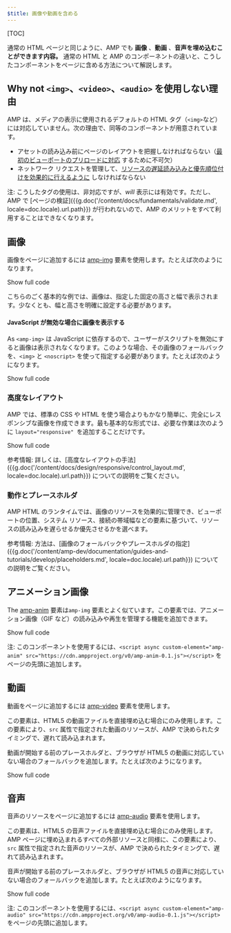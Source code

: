 ```yaml
---
$title: 画像や動画を含める
---
```


[TOC]

通常の HTML ページと同じように、AMP でも **画像** 、**動画** 、**音声を埋め込むことができます内容。** 通常の HTML と AMP のコンポーネントの違いと、こうしたコンポーネントをページに含める方法について解説します。

##  Why not `<img>`、`<video>`、`<audio>` を使用しない理由

AMP は、メディアの表示に使用されるデフォルトの HTML タグ（`<img>`など）には対応していません。次の理由で、同等のコンポーネントが用意されています。

*  アセットの読み込み前にページのレイアウトを把握しなければならない（[最初のビューポートのプリロードに対応](/ja/learn/about-how/#size-all-resources-statically) するために不可欠）
*  ネットワーク リクエストを管理して、[リソースの遅延読み込みと優先順位付けを効果的に行えるように](/ja/learn/about-how/#prioritize-resource-loading) しなければならない

注: こうしたタグの使用は、非対応ですが、*will* 表示には有効です。ただし、AMP で [ページの検証]({{g.doc('/content/docs/fundamentals/validate.md', locale=doc.locale).url.path}}) が行われないので、AMP のメリットをすべて利用することはできなくなります。

## 画像

画像をページに追加するには [amp-img](/ja/docs/reference/components/amp-img.html) 要素を使用します。たとえば次のようになります。

<!--embedded example - fixed size image -->
<div>
<amp-iframe height="174"
            layout="fixed-height"
            sandbox="allow-scripts allow-forms allow-same-origin"
            resizable
            src="https://ampproject-b5f4c.firebaseapp.com/examples/ampimg.fixed.embed.html">
  <div overflow tabindex="0" role="button" aria-label="Show more">Show full code</div>
  <div placeholder></div>
</amp-iframe>
</div>

こちらのごく基本的な例では、画像は、指定した固定の高さと幅で表示されます。少なくとも、幅と高さを明確に設定する必要があります。

#### JavaScript が無効な場合に画像を表示する

As `<amp-img>` は JavaScript に依存するので、ユーザーがスクリプトを無効にすると画像は表示されなくなります。このような場合、その画像のフォールバックを、`<img>` と `<noscript>` を使って指定する必要があります。たとえば次のようになります。

<!--embedded example - img with noscript -->
<div>
<amp-iframe height="215"
            layout="fixed-height"
            sandbox="allow-scripts allow-forms allow-same-origin"
            resizable
            src="https://ampproject-b5f4c.firebaseapp.com/examples/ampimg.noscript.embed.html">
  <div overflow tabindex="0" role="button" aria-label="Show more">Show full code</div>
  <div placeholder></div>
</amp-iframe>
</div>

### 高度なレイアウト

 AMP では、標準の CSS や HTML を使う場合よりもかなり簡単に、完全にレスポンシブな画像を作成できます。最も基本的な形式では、必要な作業は次のように `layout="responsive" `を追加することだけです。

<!--embedded example - basic responsive image -->
<div>
<amp-iframe height="193"
            layout="fixed-height"
            sandbox="allow-scripts allow-forms allow-same-origin"
            resizable
            src="https://ampproject-b5f4c.firebaseapp.com/examples/ampimg.basic.embed.html">
  <div overflow tabindex="0" role="button" aria-label="Show more">Show full code</div>
  <div placeholder></div>
</amp-iframe>
</div>

参考情報: 詳しくは、[高度なレイアウトの手法]({{g.doc('/content/docs/design/responsive/control_layout.md', locale=doc.locale).url.path}}) についての説明をご覧ください。

### 動作とプレースホルダ

AMP HTML のランタイムでは、画像のリソースを効果的に管理でき、ビューポートの位置、システム リソース、接続の帯域幅などの要素に基づいて、リソースの読み込みを遅らせるか優先させるかを選べます。

参考情報: 方法は、[画像のフォールバックやプレースホルダの指定]({{g.doc('/content/amp-dev/documentation/guides-and-tutorials/develop/placeholders.md', locale=doc.locale).url.path}}) についての説明をご覧ください。

## アニメーション画像

The [amp-anim](/ja/docs/reference/components/amp-anim.html) 要素は`amp-img` 要素とよく似ています。この要素では、アニメーション画像（GIF など）の読み込みや再生を管理する機能を追加できます。

<!--embedded amp-anim basic example -->
<div>
<amp-iframe height="253"
            layout="fixed-height"
            sandbox="allow-scripts allow-forms allow-same-origin"
            resizable
            src="https://ampproject-b5f4c.firebaseapp.com/examples/ampanim.basic.embed.html">
  <div overflow tabindex="0" role="button" aria-label="Show more">Show full code</div>
  <div placeholder></div>
</amp-iframe>
</div>

注: このコンポーネントを使用するには、`<script async custom-element="amp-anim" src="https://cdn.ampproject.org/v0/amp-anim-0.1.js"></script>` をページの先頭に追加します。

## 動画

動画をページに追加するには [amp-video](/ja/docs/reference/components/amp-video.html) 要素を使用します。

この要素は、HTML5 の動画ファイルを直接埋め込む場合にのみ使用します。この要素により、`src` 属性で指定された動画のリソースが、AMP で決められたタイミングで、遅れて読み込まれます。

動画が開始する前のプレースホルダと、ブラウザが HTML5 の動画に対応していない場合のフォールバックを追加します。たとえば次のようになります。

<!--embedded video example  -->
<div>
<amp-iframe height="234"
            layout="fixed-height"
            sandbox="allow-scripts allow-forms allow-same-origin"
            resizable
            src="https://ampproject-b5f4c.firebaseapp.com/examples/ampvideo.fallback.embed.html">
  <div overflow tabindex="0" role="button" aria-label="Show more">Show full code</div>
  <div placeholder></div>
</amp-iframe>
</div>

## 音声

音声のリソースをページに追加するには [amp-audio](/ja/docs/reference/components/amp-audio.html) 要素を使用します。

この要素は、HTML5 の音声ファイルを直接埋め込む場合にのみ使用します。AMP ページに埋め込まれるすべての外部リソースと同様に、この要素により、`src` 属性で指定された音声のリソースが、AMP で決められたタイミングで、遅れて読み込まれます。

音声が開始する前のプレースホルダと、ブラウザが HTML5 の音声に対応していない場合のフォールバックを追加します。たとえば次のようになります。

<!--embedded audio example  -->
<div>
<amp-iframe height="314"
            layout="fixed-height"
            sandbox="allow-scripts allow-forms allow-same-origin"
            resizable
            src="https://ampproject-b5f4c.firebaseapp.com/examples/ampaudio.basic.embed.html">
  <div overflow tabindex="0" role="button" aria-label="Show more">Show full code</div>
  <div placeholder></div>
</amp-iframe>
</div>

注: このコンポーネントを使用するには、`<script async custom-element="amp-audio" src="https://cdn.ampproject.org/v0/amp-audio-0.1.js"></script>` をページの先頭に追加します。
